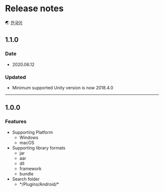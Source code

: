 # Release notes

🌏 [한국어](ReleaseNotes.md)

## 1.1.0

### Date

* 2020.06.12

### Updated

* Minimum supported Unity version is now 2018.4.0

---

## 1.0.0

### Features

* Supporting Platform
    * Windows
    * macOS
* Supporting library formats
    * jar
    * aar
    * dll
    * framework
    * bundle
* Search folder
    * \*/Plugins/Android/*
